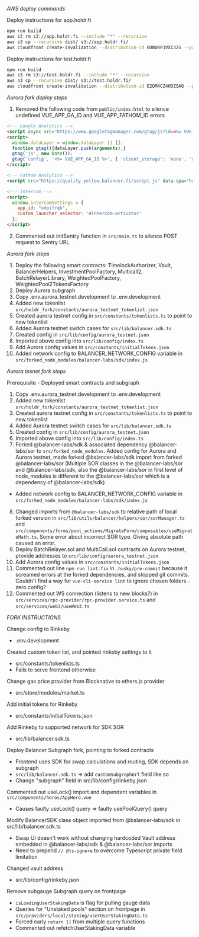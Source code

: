 *AWS deploy commands*

Deploy instructions for app.holdr.fi

```bash
npm run build
aws s3 rm s3://app.holdr.fi --include "*" --recursive
aws s3 cp --recursive dist/ s3://app.holdr.fi/
aws cloudfront create-invalidation --distribution-id EDNURP3VXI325 --paths "/*"

```

Deploy instructions for test.holdr.fi

```bash
npm run build
aws s3 rm s3://test.holdr.fi --include "*" --recursive
aws s3 cp --recursive dist/ s3://test.holdr.fi/
aws cloudfront create-invalidation --distribution-id E2QM4CZ4H3ZSAQ --paths "/*"

```

*Aurora fork deploy steps*

1. Removed the following code from `public/index.html` to silence undefined VUE_APP_GA_ID and VUE_APP_FATHOM_ID errors

```html
<!-- Google Analytics -->
<script async src="https://www.googletagmanager.com/gtag/js?id=<%= VUE_APP_GA_ID %>"></script>
<script>
  window.dataLayer = window.dataLayer || [];
  function gtag(){dataLayer.push(arguments);}
  gtag('js', new Date());
  gtag('config', '<%= VUE_APP_GA_ID %>', { 'client_storage': 'none', 'anonymize_ip': true });
</script>

<!-- Fathom Analytics -->
<script src="https://quality-yellow.balancer.fi/script.js" data-spa="hash" data-site="<%= VUE_APP_FATHOM_SITE_ID %>" defer></script>

<!-- Intercom -->
<script>
  window.intercomSettings = {
    app_id: "odpifrqb",
    custom_launcher_selector: '#intercom-activator'
  };
</script>
```

2. Commented out initSentry function in `src/main.ts` to silence POST request to Sentry URL

*Aurora fork steps*

1. Deploy the following smart contracts: TimelockAuthorizer, Vault, BalancerHelpers, InvestmentPoolFactory, Multicall2, BatchRelayerLibrary, WeightedPoolFactory, WeightedPool2TokensFactory
2. Deploy Aurora subgraph
3. Copy .env.aurora_testnet.development to .env.development
4. Added new tokenlist `src/holdr_fork/constants/aurora_testnet_tokenlist.json`
5. Created aurora testnet config in `src/constants/tokenlists.ts` to point to new tokenlist 
6. Added Aurora testnet switch cases for `src/lib/balancer.sdk.ts`
7. Created config in `src/lib/config/aurora_testnet.json`
8. Imported above config into `src/lib/config/index.ts`
9. Add Aurora config values in `src/constants/initialTokens.json`
10. Added network config to BALANCER_NETWORK_CONFIG variable in `src/forked_node_modules/balancer-labs/sdk/index.js`

*Aurora tesnet fork steps*

Prerequisite - Deployed smart contracts and subgraph

1. Copy .env.aurora_testnet.development to .env.development
2. Added new tokenlist `src/holdr_fork/constants/aurora_testnet_tokenlist.json`
3. Created aurora testnet config in `src/constants/tokenlists.ts` to point to new tokenlist 
4. Added Aurora testnet switch cases for `src/lib/balancer.sdk.ts`
5. Created config in `src/lib/config/aurora_testnet.json`
6. Imported above config into `src/lib/config/index.ts`
7. Forked @balancer-labs/sdk & associated dependency @balancer-labs/sor to `src/forked_node_modules`. Added config for Aurora and Aurora testnet, made forked @balancer-labs/sdk import from forked @balancer-labs/sor (Multiple SOR classes in the @balancer-labs/sor and @balancer-labs/sdk, also the @balancer-labs/sor in first level of node_modules is different to the @balancer-labs/sor which is a dependency of @balancer-labs/sdk)
- Added network config to BALANCER_NETWORK_CONFIG variable in `src/forked_node_modules/balancer-labs/sdk/index.js`
8. Changed imports from `@balancer-labs/sdk` to relative path of local forked version in `src/lib/utils/balancer/helpers/sor/sorManager.ts` and `src/components/forms/pool_actions/MigrateForm/composables/useMigrateMath.ts`. Some error about incorrect SOR type. Giving absolute path caused an error. 
9. Deploy BatchRelayer.sol and MultiCall.sol contracts on Aurora testnet, provide addresses to `src/lib/config/aurora_testnet.json`
10. Add Aurora config values in `src/constants/initialTokens.json`
11. Commented out line `npm run lint:fix` in `.husky/pre-commit` because it screamed errors at the forked dependencies, and stopped git commits. Couldn't find a way for `vue-cli-service lint` to ignore chosen folders - zero config?
12. Commented out WS connection (listens to new blocks?) in `src/services/rpc-provider/rpc-provider.service.ts` and `src/services/web3/useWeb3.ts`

*FORK INSTRUCTIONS*

Change config to Rinkeby
- .env.development

Created custom token list, and pointed rinkeby settings to it
- src/constants/tokenlists.ts
- Fails to serve frontend otherwise

Change gas price provider from Blocknative to ethers.js provider
- src/store/modules/market.ts

Add initial tokens for Rinkeby
- src/constants/initialTokens.json

Add Rinkeby to supported network for SDK SOR
- src/lib/balancer.sdk.ts

Deploy Balancer Subgraph fork, pointing to forked contracts
- Frontend uses SDK for swap calculations and routing, SDK depends on subgraph
- `src/lib/balancer.sdk.ts` => add `customSubgraphUrl` field like so
- Change "subgraph" field in src/lib/config/rinkeby.json

Commented out useLock() import and dependent variables in `src/components/heros/AppHero.vue`
- Causes faulty useLock() query => faulty usePoolQuery() query

Modify BalancerSDK class object imported from @balancer-labs/sdk in src/lib/balancer.sdk.ts
- Swap UI doesn't work without changing hardcoded Vault address embedded in @balancer-labs/sdk & @balancer-labs/sor imports
- Need to prepend `// @ts-ignore` to overcome Typescript private field limitation

Changed vault address
- src/lib/config/rinkeby.json

Remove subgauge Subgraph query on frontpage
- `isLoadingUserStakingData` is flag for pulling gauge data
- Queries for "Unstaked pools" section on frontpage in `src/providers/local/staking/userUserStakingData.ts`
- Forced early `return []` from multiple query functions
- Commented out refetchUserStakingData variable



